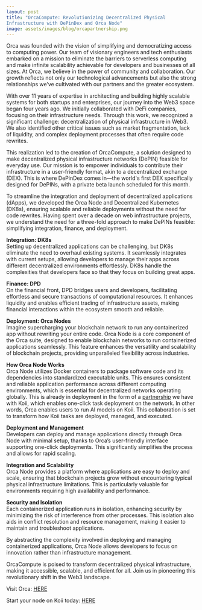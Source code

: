 ```yaml
---
layout: post
title: "OrcaCompute: Revolutionizing Decentralized Physical 
Infrastructure with DePinDex and Orca Node"
image: assets/images/blog/orcapartnership.png
---
```



Orca was founded with the vision of simplifying and democratizing access to computing power. Our team of visionary engineers and tech enthusiasts embarked on a mission to eliminate the barriers to serverless computing and make infinite scalability achievable for developers and businesses of all sizes. At Orca, we believe in the power of community and collaboration. Our growth reflects not only our technological advancements but also the strong relationships we’ve cultivated with our partners and the greater ecosystem.

With over 11 years of expertise in architecting and building highly scalable systems for both startups and enterprises, our journey into the Web3 space began four years ago. We initially collaborated with DeFi companies, focusing on their infrastructure needs. Through this work, we recognized a significant challenge: decentralization of physical infrastructure in Web3. We also identified other critical issues such as market fragmentation, lack of liquidity, and complex deployment processes that often require code rewrites.

This realization led to the creation of OrcaCompute, a solution designed to make decentralized physical infrastructure networks (DePIN) feasible for everyday use. Our mission is to empower individuals to contribute their infrastructure in a user-friendly format, akin to a decentralized exchange (DEX). This is where DePinDex comes in—the world's first DEX specifically designed for DePINs, with a private beta launch scheduled for this month.

To streamline the integration and deployment of decentralized applications (dApps), we developed the Orca Node and Decentralized Kubernetes (DK8s), ensuring scalable and reliable deployments without the need for code rewrites. Having spent over a decade on web infrastructure projects, we understand the need for a three-fold approach to make DePINs feasible: simplifying integration, finance, and deployment.

**Integration: DK8s**   
Setting up decentralized applications can be challenging, but DK8s eliminate the need to overhaul existing systems. It seamlessly integrates with current setups, allowing developers to manage their apps across different decentralized environments effortlessly. DK8s handle the complexities that developers face so that they focus on building great apps.

**Finance: DPD**  
On the financial front, DPD bridges users and developers, facilitating effortless and secure transactions of computational resources. It enhances liquidity and enables efficient trading of infrastructure assets, making financial interactions within the ecosystem smooth and reliable.

**Deployment: Orca Nodes**  
Imagine supercharging your blockchain network to run any containerized app without rewriting your entire code. Orca Node is a core component of the Orca suite, designed to enable blockchain networks to run containerized applications seamlessly. This feature enhances the versatility and scalability of blockchain projects, providing unparalleled flexibility across industries.

**How Orca Node Works**  
Orca Node utilizes Docker containers to package software code and its dependencies into standardized executable units. This ensures consistent and reliable application performance across different computing environments, which is essential for decentralized networks operating globally.
This is already in deployment in the form of a [partnership](https://www.koii.network/blog/Koii-Network-Partners-with-ORCA) we have with Koii, which enables one-click task deployment on the network. In other words, Orca enables users to run AI models on Koii. This collaboration is set to transform how Koii tasks are deployed, managed, and executed.

**Deployment and Management**  
Developers can deploy and manage applications directly through Orca Node with minimal setup, thanks to Orca’s user-friendly interface supporting one-click deployments. This significantly simplifies the process and allows for rapid scaling.

**Integration and Scalability**  
Orca Node provides a platform where applications are easy to deploy and scale, ensuring that blockchain projects grow without encountering typical physical infrastructure limitations. This is particularly valuable for environments requiring high availability and performance.

**Security and Isolation**  
Each containerized application runs in isolation, enhancing security by minimizing the risk of interference from other processes. This isolation also aids in conflict resolution and resource management, making it easier to maintain and troubleshoot applications.

By abstracting the complexity involved in deploying and managing containerized applications, Orca Node allows developers to focus on innovation rather than infrastructure management. 

OrcaCompute is poised to transform decentralized physical infrastructure, making it accessible, scalable, and efficient for all. Join us in pioneering this revolutionary shift in the Web3 landscape.

Visit Orca: [HERE](www.orcaCompute.com)

Start your node on Koii today: [HERE](https://www.koii.network/nodes)
